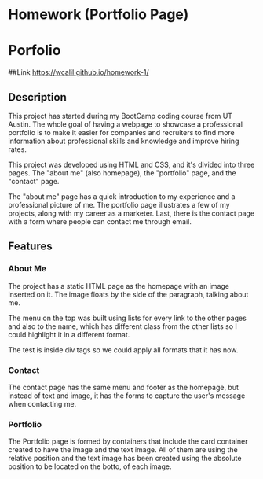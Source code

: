 # Homework (Portfolio Page)
# Porfolio

##Link
https://wcalil.github.io/homework-1/

## Description 

This project has started during my BootCamp coding course from UT Austin. The whole goal of having a webpage to showcase a professional portfolio is to make it easier for companies and recruiters to find more information about professional skills and knowledge and improve hiring rates.

This project was developed using HTML and CSS, and it's divided into three pages. The "about me" (also homepage), the "portfolio" page, and the "contact" page.

The "about me" page has a quick introduction to my experience and a professional picture of me. The portfolio page illustrates a few of my projects, along with my career as a marketer. Last, there is the contact page with a form where people can contact me through email.

## Features

### About Me
The project has a static HTML page as the homepage with an image inserted on it. The image floats by the side of the paragraph, talking about me.

The menu on the top was built using lists for every link to the other pages and also to the name, which has different class from the other lists so I could highlight it in a different format.

The test is inside div tags so we could apply all formats that it has now.

### Contact
The contact page has the same menu and footer as the homepage, but instead of text and image, it has the forms to capture the user's message when contacting me.

### Portfolio
The Portfolio page is formed by containers that include the card container created to have the image and the text image. All of them are using the relative position and the text image has been created using the absolute position to be located on the botto, of each image.
